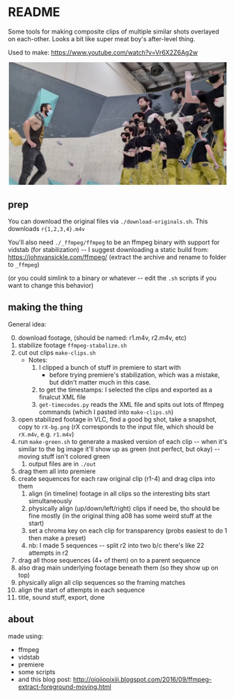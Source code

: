 # README

Some tools for making composite clips of multiple similar shots overlayed on each-other.
Looks a bit like super meat boy's after-level thing.

Used to make: <https://www.youtube.com/watch?v=Vr6X2Z6Ag2w>

<p align="center">
  <a href="https://www.youtube.com/watch?v=Vr6X2Z6Ag2w">
    <img width="500" src="https://raw.githubusercontent.com/XertroV/43-attempts/4b9c6da2233cdfbb1ef4a6d6ad73402a234f4899/preview.png?raw=true">
  </a>
</p>

## prep

You can download the original files via `./download-originals.sh`. This downloads `r{1,2,3,4}.m4v`

You'll also need `./_ffmpeg/ffmpeg` to be an ffmpeg binary with support for vidstab (for stabilization) -- I suggest downloading a static build from: https://johnvansickle.com/ffmpeg/ (extract the archive and rename to folder to `_ffmpeg`)

(or you could simlink to a binary or whatever -- edit the `.sh` scripts if you want to change this behavior)

## making the thing

General idea:

0. download footage, (should be named: r1.m4v, r2.m4v, etc)
1. stabilize footage `ffmpeg-stabalize.sh`
2. cut out clips `make-clips.sh`
   - Notes:
      1. I clipped a bunch of stuff in premiere to start with
         - before trying premiere's stabilization, which was a mistake, but didn't matter much in this case.
      1. to get the timestamps: I selected the clips and exported as a finalcut XML file
      1. `get-timecodes.py` reads the XML file and spits out lots of ffmpeg commands (which I pasted into `make-clips.sh`)
3. open stabilized footage in VLC, find a good bg shot, take a snapshot, copy to `rX-bg.png` (rX corresponds to the input file, which should be `rX.m4v`, e.g. `r1.m4v`)
4. run `make-green.sh` to generate a masked version of each clip -- when it's similar to the bg image it'll show up as green (not perfect, but okay) -- moving stuff isn't colored green
   1. output files are in `./out`
5. drag them all into premiere
6. create sequences for each raw original clip (r1-4) and drag clips into them
   1. align (in timeline) footage in all clips so the interesting bits start simultaneously
   2. physically align (up/down/left/right) clips if need be, tho should be fine mostly (in the original thing a08 has some weird stuff at the start)
   3. set a chroma key on each clip for transparency (probs easiest to do 1 then make a preset)
   4. nb: I made 5 sequences -- split r2 into two b/c there's like 22 attempts in r2
7. drag all those sequences (4+ of them) on to a parent sequence
8. also drag main underlying footage beneath them (so they show up on top)
9. physically align all clip sequences so the framing matches
10. align the start of attempts in each sequence
11. title, sound stuff, export, done

## about

made using:

* ffmpeg
* vidstab
* premiere
* some scripts
* and this blog post: http://oioiiooixiii.blogspot.com/2016/09/ffmpeg-extract-foreground-moving.html
